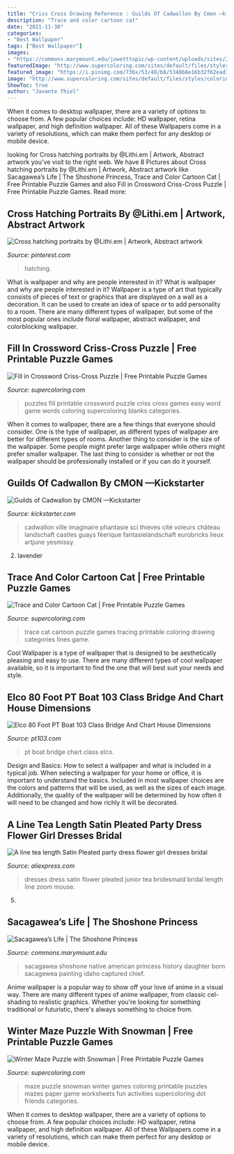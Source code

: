 ```yaml
---
title: "Criss Cross Drawing Reference : Guilds Of Cadwallon By Cmon —kickstarter"
description: "Trace and color cartoon cat"
date: "2021-11-30"
categories:
- "Best Wallpaper"
tags: ["Best Wallpaper"]
images:
- "https://commons.marymount.edu/jowetttopic/wp-content/uploads/sites/2851/2014/10/9011-main-1.jpg"
featuredImage: "http://www.supercoloring.com/sites/default/files/styles/coloring_medium/public/zif/2017/01/help-the-snowman-catch-up-and-join-his-two-friends-maze-puzzle-puzzle-game.png"
featured_image: "https://i.pinimg.com/736x/53/48/b8/5348b8e16b32f62ead3b149286c1c82c.jpg"
image: "http://www.supercoloring.com/sites/default/files/styles/coloring_medium/public/zif/2017/01/fill-in-crossword-criss-cross-puzzle-puzzle-game.png"
ShowToc: true
author: "Javonte Thiel"
---
```



When it comes to desktop wallpaper, there are a variety of options to choose from. A few popular choices include: HD wallpaper, retina wallpaper, and high definition wallpaper. All of these Wallpapers come in a variety of resolutions, which can make them perfect for any desktop or mobile device. 

	

		
looking for Cross hatching portraits by @Lithi.em | Artwork, Abstract artwork you've visit to the right web. We have 8 Pictures about Cross hatching portraits by @Lithi.em | Artwork, Abstract artwork like Sacagawea’s Life | The Shoshone Princess, Trace and Color Cartoon Cat | Free Printable Puzzle Games and also Fill in Crossword Criss-Cross Puzzle | Free Printable Puzzle Games. Read more:
		
    
## Cross Hatching Portraits By @Lithi.em | Artwork, Abstract Artwork

<img loading=lazy src="https://i.pinimg.com/736x/53/48/b8/5348b8e16b32f62ead3b149286c1c82c.jpg" onerror="this.onerror=null;this.src='https://tse3.mm.bing.net/th?id=OIP.Lpstp3d0UohO9R2u_mwnqAHaFn&amp;pid=15.1';" alt="Cross hatching portraits by @Lithi.em | Artwork, Abstract artwork">

_Source: pinterest.com_

>hatching. 

	

What is wallpaper and why are people interested in it?
What is wallpaper and why are people interested in it?
Wallpaper is a type of art that typically consists of pieces of text or graphics that are displayed on a wall as a decoration. It can be used to create an idea of space or to add personality to a room. There are many different types of wallpaper, but some of the most popular ones include floral wallpaper, abstract wallpaper, and colorblocking wallpaper.

    
## Fill In Crossword Criss-Cross Puzzle | Free Printable Puzzle Games

<img loading=lazy src="http://www.supercoloring.com/sites/default/files/styles/coloring_medium/public/zif/2017/01/fill-in-crossword-criss-cross-puzzle-puzzle-game.png" onerror="this.onerror=null;this.src='https://tse1.mm.bing.net/th?id=OIP.zImLrx55Uqs1WLj4scExjwAAAA&amp;pid=15.1';" alt="Fill in Crossword Criss-Cross Puzzle | Free Printable Puzzle Games">

_Source: supercoloring.com_

>puzzles fill printable crossword puzzle criss cross games easy word game words coloring supercoloring blanks categories. 

	

When it comes to wallpaper, there are a few things that everyone should consider. One is the type of wallpaper, as different types of wallpaper are better for different types of rooms. Another thing to consider is the size of the wallpaper. Some people might prefer large wallpaper while others might prefer smaller wallpaper. The last thing to consider is whether or not the wallpaper should be professionally installed or if you can do it yourself.

    
## Guilds Of Cadwallon By CMON —Kickstarter

<img loading=lazy src="https://ksr-ugc.imgix.net/assets/000/293/699/7006e21d9c40b09621321c02fa731876_original.jpg?w=680&amp;fit=max&amp;v=1354736834&amp;auto=format&amp;q=92&amp;s=a052098b12fe030fc9ac0632766031b4" onerror="this.onerror=null;this.src='https://tse3.mm.bing.net/th?id=OIP.lTalp4iBX7kJKg5qDfowQAHaLZ&amp;pid=15.1';" alt="Guilds of Cadwallon by CMON —Kickstarter">

_Source: kickstarter.com_

>cadwallon ville imaginaire phantasie sci thieves cité voleurs château landschaft castles guays féerique fantasielandschaft eurobricks lieux artjune yesmissy. 

	

2. lavender 

    
## Trace And Color Cartoon Cat | Free Printable Puzzle Games

<img loading=lazy src="http://www.supercoloring.com/sites/default/files/styles/medium_no_levels/public/zif/2017/01/trace-and-color-cartoon-cat-puzzle-game.png" onerror="this.onerror=null;this.src='https://tse4.mm.bing.net/th?id=OIP.6-Dc8AJW53SMSCd44vScwgAAAA&amp;pid=15.1';" alt="Trace and Color Cartoon Cat | Free Printable Puzzle Games">

_Source: supercoloring.com_

>trace cat cartoon puzzle games tracing printable coloring drawing categories lines game. 

	

Cool Wallpaper is a type of wallpaper that is designed to be aesthetically pleasing and easy to use. There are many different types of cool wallpaper available, so it is important to find the one that will best suit your needs and style.

    
## Elco 80 Foot PT Boat 103 Class Bridge And Chart House Dimensions

<img loading=lazy src="http://www.pt103.com/images/PT_Boat_Elco_103_Class_Bridge_And_Chart_House_Perspective_Details_Stbd_Bridge.jpg" onerror="this.onerror=null;this.src='https://tse4.mm.bing.net/th?id=OIP._s5kHnXPmb58M8VNaoyLXwHaPV&amp;pid=15.1';" alt="Elco 80 Foot PT Boat 103 Class Bridge And Chart House Dimensions">

_Source: pt103.com_

>pt boat bridge chart class elco. 

	

Design and Basics: How to select a wallpaper and what is included in a typical job.
When selecting a wallpaper for your home or office, it is important to understand the basics. Included in most wallpaper choices are the colors and patterns that will be used, as well as the sizes of each image. Additionally, the quality of the wallpaper will be determined by how often it will need to be changed and how richly it will be decorated.

    
## A Line Tea Length Satin Pleated Party Dress Flower Girl Dresses Bridal

<img loading=lazy src="https://ae01.alicdn.com/kf/HTB1bcBzIXXXXXXJXFXXq6xXFXXXf/A-line-tea-length-Satin-Pleated-party-dress-flower-girl-dresses-bridal-Junior-Bridesmaid-Dresses.jpg_640x640.jpg" onerror="this.onerror=null;this.src='https://tse2.mm.bing.net/th?id=OIP.Vi89dOATwfE796DuEbmyVgAAAA&amp;pid=15.1';" alt="A line tea length Satin Pleated party dress flower girl dresses bridal">

_Source: aliexpress.com_

>dresses dress satin flower pleated junior tea bridesmaid bridal length line zoom mouse. 

	

5.

    
## Sacagawea’s Life | The Shoshone Princess

<img loading=lazy src="https://commons.marymount.edu/jowetttopic/wp-content/uploads/sites/2851/2014/10/9011-main-1.jpg" onerror="this.onerror=null;this.src='https://tse2.mm.bing.net/th?id=OIP.Od9iEzaltv98Fm1OhbF3LgHaJ0&amp;pid=15.1';" alt="Sacagawea’s Life | The Shoshone Princess">

_Source: commons.marymount.edu_

>sacagawea shoshone native american princess history daughter born sacagewea painting idaho captured chief. 

	

Anime wallpaper is a popular way to show off your love of anime in a visual way. There are many different types of anime wallpaper, from classic cel-shading to realistic graphics. Whether you're looking for something traditional or futuristic, there's always something to choice from.

    
## Winter Maze Puzzle With Snowman | Free Printable Puzzle Games

<img loading=lazy src="http://www.supercoloring.com/sites/default/files/styles/coloring_medium/public/zif/2017/01/help-the-snowman-catch-up-and-join-his-two-friends-maze-puzzle-puzzle-game.png" onerror="this.onerror=null;this.src='https://tse4.mm.bing.net/th?id=OIP.qgVoxGVsfN3i6zvqSG4P6QAAAA&amp;pid=15.1';" alt="Winter Maze Puzzle with Snowman | Free Printable Puzzle Games">

_Source: supercoloring.com_

>maze puzzle snowman winter games coloring printable puzzles mazes paper game worksheets fun activities supercoloring dot friends categories. 

	

When it comes to desktop wallpaper, there are a variety of options to choose from. A few popular choices include: HD wallpaper, retina wallpaper, and high definition wallpaper. All of these Wallpapers come in a variety of resolutions, which can make them perfect for any desktop or mobile device. 

